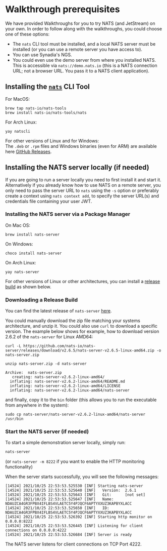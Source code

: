 # Walkthrough prerequisites

We have provided Walkthroughs for you to try NATS (and JetStream) on your own. In order to follow along with the walkthroughs, you could choose one of these options:  

- The `nats` CLI tool must be installed, and a local NATS server must be installed (or you can use a remote server you have access to).   
- You can use Synadia's NGS.   
- You could even use the demo server from where you installed NATS. This is accessible via `nats://demo.nats.io` (this is a NATS connection URL; not a browser URL. You pass it to a NATS client application).  
  
## Installing the [`nats`](/using-nats/nats-tools/nats_cli/readme.md) CLI Tool

For MacOS:

```shell
brew tap nats-io/nats-tools
brew install nats-io/nats-tools/nats
```

For Arch Linux:

```shell
yay natscli
```
    
For other versions of Linux and for Windows:  
The `.deb` or `.rpm` files and Windows binaries (even for ARM) are available here [GitHub Releases](https://github.com/nats-io/natscli/releases).

## Installing the NATS server locally (if needed)

If you are going to run a server locally you need to first install it and start it. Alternatively if you already know how to use NATS on a remote server, you only need to pass the server URL to `nats` using the `-s` option or preferably create a context using `nats context add`, to specify the server URL(s) and credentials file containing your user JWT.

### Installing the NATS server via a Package Manager

On Mac OS:

```shell
brew install nats-server
```

On Windows:

```shell
choco install nats-server
```

On Arch Linux:

```shell
yay nats-server
```
  
For other versions of Linux or other architectures, you can install a [release build](https://github.com/nats-io/nats-server/releases) as shown below.
  
### Downloading a Release Build

You can find the latest release of `nats-server` [here](https://github.com/nats-io/nats-server/releases).

You could manually download the zip file matching your systems architecture, and unzip it. You could also use `curl` to download a specific version. The example below shows for example, how to download version 2.6.2 of the `nats-server` for Linux AMD64:  

```shell
curl -L https://github.com/nats-io/nats-server/releases/download/v2.6.5/nats-server-v2.6.5-linux-amd64.zip -o nats-server.zip
```

```shell
unzip nats-server.zip -d nats-server
```
```text
Archive:  nats-server.zip
   creating: nats-server-v2.6.2-linux-amd64/
  inflating: nats-server-v2.6.2-linux-amd64/README.md
  inflating: nats-server-v2.6.2-linux-amd64/LICENSE
  inflating: nats-server-v2.6.2-linux-amd64/nats-server
```
and finally, copy it to the `bin` folder (this allows you to run the executable from anywhere in the system):
```shell
sudo cp nats-server/nats-server-v2.6.2-linux-amd64/nats-server /usr/bin
```

### Start the NATS server (if needed)

To start a simple demonstration server locally, simply run:

```bash
nats-server
```

(or `nats-server -m 8222` if you want to enable the HTTP monitoring functionality)

When the server starts successfully, you will see the following messages:

```text
[14524] 2021/10/25 22:53:53.525530 [INF] Starting nats-server
[14524] 2021/10/25 22:53:53.525640 [INF]   Version:  2.6.1
[14524] 2021/10/25 22:53:53.525643 [INF]   Git:      [not set]
[14524] 2021/10/25 22:53:53.525647 [INF]   Name:     NDAUZCA4GR3FPBX4IFLBS4VLAETC5Y4PJQCF6APTYXXUZ3KAPBYXLACC
[14524] 2021/10/25 22:53:53.525650 [INF]   ID:       NDAUZCA4GR3FPBX4IFLBS4VLAETC5Y4PJQCF6APTYXXUZ3KAPBYXLACC
[14524] 2021/10/25 22:53:53.526392 [INF] Starting http monitor on 0.0.0.0:8222
[14524] 2021/10/25 22:53:53.526445 [INF] Listening for client connections on 0.0.0.0:4222
[14524] 2021/10/25 22:53:53.526684 [INF] Server is ready
```

The NATS server listens for client connections on TCP Port 4222.
